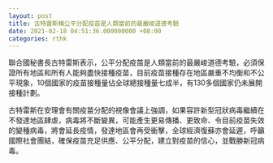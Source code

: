 ```yaml
---
layout: post
title: 古特雷斯稱公平分配疫苗是人類當前的最嚴峻道德考驗
date: 2021-02-18 04:51:36.000000000 +08:00
categories: rthk
---
```


聯合國秘書長古特雷斯表示，公平分配疫苗是人類當前的最嚴峻道德考驗，必須保證所有地區和所有人能夠盡快接種疫苗，目前疫苗接種存在地區嚴重不均衡和不公平現象，10個國家的疫苗接種量佔全球總接種量七成半，有130多個國家仍未展開接種計劃。

古特雷斯在安理會有關疫苗分配的視像會議上強調，如果容許新型冠狀病毒繼續在不發達地區肆虐，病毒將不斷變異，可能產生更易傳播、更致命、令目前疫苗失效的變種病毒，將會延長疫情，發達地區會再受衝擊，全球經濟復蘇亦會延遲，呼籲國際社會團結，確保疫苗充足供應、公平分配，建立對疫苗的信心，並戰勝新冠病毒。
